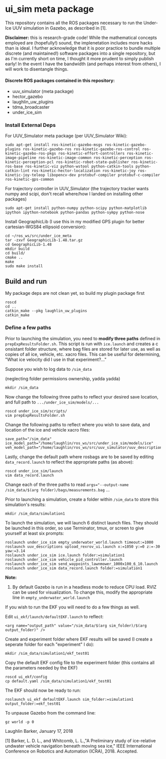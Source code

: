 ui_sim meta package
===================

This repository contains all the ROS packages necessary to run the Under-Ice UUV
simulation in Gazebo, as described in [1].

**Disclaimer:** this is research-grade code! While the mathematical concepts employed are (hopefully!) sound, the implenetation includes more hacks than is ideal. I further acknowledge that it is poor practice to bundle multiple discrete (and maintained!) software packages into a single repository, but as I'm currently short on time, I thought it more prudent to simply publish early! In the event I have the bandwidth (and perhaps interest from others), I will work to disentangle things.

#### Discrete ROS packages contained in this repository:
- uuv_simulator (meta package)
- hector_gazebo
- laughlin_uw_plugins
- tdma_broadcaster
- under_ice_sim


### Install External Deps

For UUV_Simulator meta package (per UUV_Simulator Wiki):
```
sudo apt-get install ros-kinetic-gazebo-msgs ros-kinetic-gazebo-plugins ros-kinetic-gazebo-ros ros-kinetic-gazebo-ros-control ros-kinetic-gazebo-ros-pkgs ros-kinetic-effort-controllers ros-kinetic-image-pipeline ros-kinetic-image-common ros-kinetic-perception ros-kinetic-perception-pcl ros-kinetic-robot-state-publisher ros-kinetic-ros-base ros-kinetic-viz python-wstool python-catkin-tools python-catkin-lint ros-kinetic-hector-localization ros-kinetic-joy ros-kinetic-joy-teleop libopencv-dev protobuf-compiler protobuf-c-compiler ros-kinetic-gps-common
```
For trajectory controller in UUV_Simulator (the trajectory tracker wants numpy and scipi, don't recall where/how I landed on installing other packages)
```
sudo apt-get install python-numpy python-scipy python-matplotlib ipython ipython-notebook python-pandas python-sympy python-nose
```
Install GeographicLib (I use this in my modified GPS plugin for better cartesian-WGS84 ellipsoid conversion):
```
cd ~/ros_ws/src/under_ice_meta
tar -zxvf GeographicLib-1.48.tar.gz
cd GeographicLib-1.48
mkdir build
cd build/
cmake ..
make
sudo make install
```
## Build and run

My package deps are not clean yet, so build my plugin package first
```
roscd 
cd ..
catkin_make --pkg laughlin_uw_plugins
catkin_make
```

### Define a few paths 

Prior to launching the simulation, you need to **modify three paths** defined in 
`prepExpResultsFolder.sh`. This script is run with `ice.launch` and creates a c
onsistant folder structure, where bag files are stored for later use, as well as copies of all ice, vehicle, etc. xacro files.
This can be useful for determining, "What ice velocity did I use in that experiment?..."

Suppose you wish to log data to `/sim_data`

(neglecting folder permissions ownership, yadda yadda)
```
mkdir /sim_data 
```

Now change the following three paths to reflect your desired save location, and 
full path to `.../under_ice_sim/models/...`

```
roscd under_ice_sim/scripts/
vim prepExpResultsFolder.sh
```

Change the following paths to reflect where you wish to save data, and location 
of the ice and vehicle xacro files:

```
save_path="/sim_data"
ice_model_path="/home/laughlin/ros_ws/src/under_ice_sim/models/ice"
veh_model_path="/home/laughlin/ros_ws/src/uuv_simulator/uuv_descriptions/models/rexrov/urdf"
```

Lastly, change the default path where rosbags are to be saved by editing `data_record.launch`
to reflect the appropriate paths (as above):
```
roscd under_ice_sim/launch
vim data_record.launch
```
Change each of the three paths to read `args="--output-name /sim_data/$(arg folder)/bags/measurements.bag` ...

Prior to launching a simulation, create a folder within `/sim_data` to store this simulation's results:
```
mkdir /sim_data/simulation1
```

To launch the simulation, we will launch 6 distinct launch files. They should
be launched in this order, so use Terminator, tmux, or screen to give yourself 
at least six prompts:

``` 
roslaunch under_ice_sim empty_underwater_world.launch timeout:=1000
roslaunch uuv_descriptions upload_rexrov_ui.launch x:=1050 y:=0 z:=-30 yaw:=3.14
roslaunch under_ice_sim ice.launch folder:=simulation1
roslaunch under_ice_sim vehicle_pid_controller.launch
roslaunch under_ice_sim send_waypoints_lawnmower_1000x100_6_10.launch
roslaunch under_ice_sim data_record.launch folder:=simulation1
```

**Note:** 
1. By default Gazebo is run in a headless mode to reduce CPU load. RVIZ
can be used for visualization. To change this, modify the appropriate line in 
`empty_underwater_world.launch`

If you wish to run the EKF you will need to do a few things as well.

Edit `ui_ekf/launch/defaultEKF.launch`  to reflect:

```
<arg name="output_path" value="/sim_data/$(arg sim_folder)/$(arg output_folder)" />
```

Create and experiment folder where EKF results will be saved (I create a seperate
folder for each "experiment" I do):
```
mkdir /sim_data/simulation1/ekf_test01
```

Copy the default EKF config file to the experiment folder (this contains all the parameters needed by the EKF)
```
roscd ui_ekf/config
cp default.yaml /sim_data/simulation1/ekf_test01
```

The EKF should now be ready to run:
```
roslaunch ui_ekf defaultEKF.launch sim_folder:=simulation1 output_folder:=ekf_test01
```

To unpause Gazebo from the command line:
```
gz world -p 0
```

Laughlin Barker, January 17, 2018

[1] Barker, L. D. L., and Whitcomb, L. L.,"A Preliminary study of ice-relative undwater vehicle navigation beneath moving sea ice," IEEE International Conference on Robotics and Automation (ICRA), 2018. Accepted.
